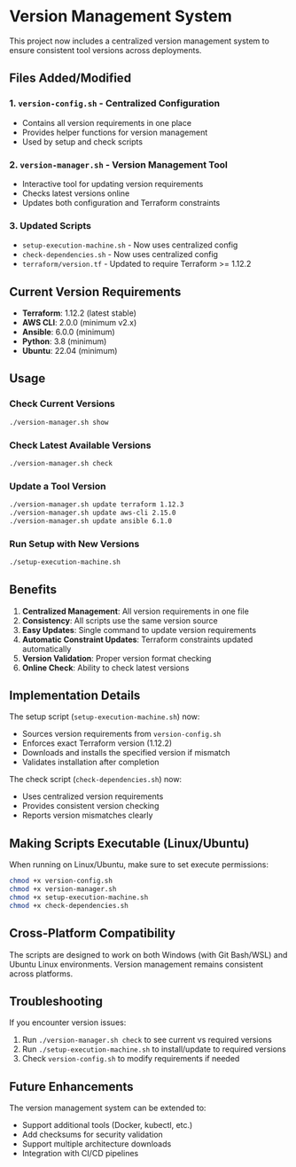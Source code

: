 # Version Management System

This project now includes a centralized version management system to ensure consistent tool versions across deployments.

## Files Added/Modified

### 1. `version-config.sh` - Centralized Configuration
- Contains all version requirements in one place
- Provides helper functions for version management
- Used by setup and check scripts

### 2. `version-manager.sh` - Version Management Tool
- Interactive tool for updating version requirements
- Checks latest versions online
- Updates both configuration and Terraform constraints

### 3. Updated Scripts
- `setup-execution-machine.sh` - Now uses centralized config
- `check-dependencies.sh` - Now uses centralized config
- `terraform/version.tf` - Updated to require Terraform >= 1.12.2

## Current Version Requirements

- **Terraform**: 1.12.2 (latest stable)
- **AWS CLI**: 2.0.0 (minimum v2.x)
- **Ansible**: 6.0.0 (minimum)
- **Python**: 3.8 (minimum)
- **Ubuntu**: 22.04 (minimum)

## Usage

### Check Current Versions
```bash
./version-manager.sh show
```

### Check Latest Available Versions
```bash
./version-manager.sh check
```

### Update a Tool Version
```bash
./version-manager.sh update terraform 1.12.3
./version-manager.sh update aws-cli 2.15.0
./version-manager.sh update ansible 6.1.0
```

### Run Setup with New Versions
```bash
./setup-execution-machine.sh
```

## Benefits

1. **Centralized Management**: All version requirements in one file
2. **Consistency**: All scripts use the same version source
3. **Easy Updates**: Single command to update version requirements
4. **Automatic Constraint Updates**: Terraform constraints updated automatically
5. **Version Validation**: Proper version format checking
6. **Online Check**: Ability to check latest versions

## Implementation Details

The setup script (`setup-execution-machine.sh`) now:
- Sources version requirements from `version-config.sh`
- Enforces exact Terraform version (1.12.2)
- Downloads and installs the specified version if mismatch
- Validates installation after completion

The check script (`check-dependencies.sh`) now:
- Uses centralized version requirements
- Provides consistent version checking
- Reports version mismatches clearly

## Making Scripts Executable (Linux/Ubuntu)

When running on Linux/Ubuntu, make sure to set execute permissions:
```bash
chmod +x version-config.sh
chmod +x version-manager.sh
chmod +x setup-execution-machine.sh
chmod +x check-dependencies.sh
```

## Cross-Platform Compatibility

The scripts are designed to work on both Windows (with Git Bash/WSL) and Ubuntu Linux environments. Version management remains consistent across platforms.

## Troubleshooting

If you encounter version issues:
1. Run `./version-manager.sh check` to see current vs required versions
2. Run `./setup-execution-machine.sh` to install/update to required versions
3. Check `version-config.sh` to modify requirements if needed

## Future Enhancements

The version management system can be extended to:
- Support additional tools (Docker, kubectl, etc.)
- Add checksums for security validation
- Support multiple architecture downloads
- Integration with CI/CD pipelines
